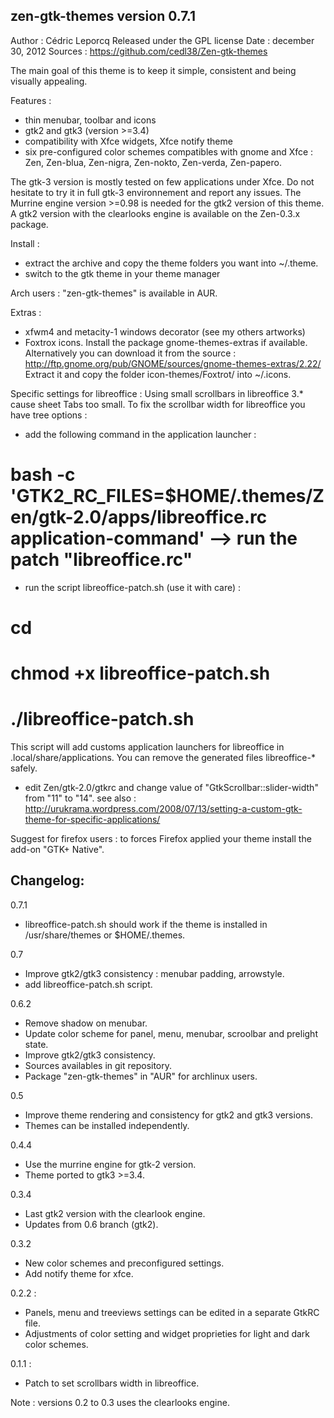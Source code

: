 zen-gtk-themes version 0.7.1
----------------------------

Author : Cédric Leporcq
Released under the GPL license
Date : december 30, 2012
Sources : https://github.com/cedl38/Zen-gtk-themes

The main goal of this theme is to keep it simple, consistent and being visually appealing.

Features :
 - thin menubar, toolbar and icons
 - gtk2 and gtk3 (version >=3.4)
 - compatibility with Xfce widgets, Xfce notify theme
 - six pre-configured color schemes compatibles with gnome and Xfce : Zen, Zen-blua, Zen-nigra, Zen-nokto, Zen-verda, Zen-papero.

The gtk-3 version is mostly tested on few applications under Xfce. Do not hesitate to try it in full gtk-3 environnement and report any issues.
The Murrine engine version >=0.98 is needed for the gtk2 version of this theme. A gtk2 version with the clearlooks engine is available on the Zen-0.3.x package.

Install :
 - extract the archive and copy the theme folders you want into ~/.theme.
 - switch to the gtk theme in your theme manager
 
 Arch users : "zen-gtk-themes" is available in AUR.

Extras :
 - xfwm4 and metacity-1 windows decorator (see my others artworks)
 - Foxtrox icons. Install the package gnome-themes-extras if available. 
Alternatively you can download it from the source : http://ftp.gnome.org/pub/GNOME/sources/gnome-themes-extras/2.22/
Extract it and copy the folder icon-themes/Foxtrot/ into ~/.icons.

Specific settings for libreoffice :
Using small scrollbars in libreoffice 3.* cause sheet Tabs too small.
To fix the scrollbar width for libreoffice you have tree options :
 - add the following command in the application launcher :
# bash -c 'GTK2_RC_FILES=$HOME/.themes/Zen/gtk-2.0/apps/libreoffice.rc application-command' --> run the patch "libreoffice.rc"
 - run the script libreoffice-patch.sh (use it with care) :
 # cd <package-directory>
 # chmod +x libreoffice-patch.sh
 # ./libreoffice-patch.sh
 This script will add customs application launchers for libreoffice in .local/share/applications. You can remove the generated files libreoffice-* safely.
 - edit Zen/gtk-2.0/gtkrc and change value of "GtkScrollbar::slider-width" from "11" to "14".
see also :
http://urukrama.wordpress.com/2008/07/13/setting-a-custom-gtk-theme-for-specific-applications/

Suggest for firefox users : to forces Firefox applied your theme install the add-on "GTK+ Native".

Changelog:
----------
0.7.1
- libreoffice-patch.sh should work if the theme is installed in /usr/share/themes or $HOME/.themes.

0.7
- Improve gtk2/gtk3 consistency : menubar padding, arrowstyle.
- add libreoffice-patch.sh script.

0.6.2
- Remove shadow on menubar.
- Update color scheme for panel, menu, menubar, scroolbar and prelight state.
- Improve gtk2/gtk3 consistency.
- Sources availables in git repository.
- Package "zen-gtk-themes" in "AUR" for archlinux users.

0.5
- Improve theme rendering and consistency for gtk2 and gtk3 versions.
- Themes can be installed independently.

0.4.4
- Use the murrine engine for gtk-2 version.
- Theme ported to gtk3 >=3.4.

0.3.4
- Last gtk2 version with the clearlook engine.
- Updates from 0.6 branch (gtk2).

0.3.2
- New color schemes and preconfigured settings.
- Add notify theme for xfce.

0.2.2 :
- Panels, menu and treeviews settings can be edited in a separate GtkRC file.
- Adjustments of color setting and widget proprieties for light and dark color schemes.

0.1.1 :
- Patch to set scrollbars width in libreoffice.

Note : versions 0.2 to 0.3 uses the clearlooks engine.
